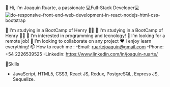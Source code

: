 👋 Hi, I’m Joaquin Ruarte, a passionate 💻Full-Stack Developer💻
![do-responsive-front-end-web-development-in-react-nodejs-html-css-bootstrap](https://user-images.githubusercontent.com/93412370/160053548-62051293-8b54-4d13-b349-393a4acbdea5.png)

🚀 I'm studying in a BootCamp of Henry 👨‍🎓
🚀 I'm studying in a BootCamp of Henry 👨‍🎓
👀 I’m interested in programming and tecnology!
💌 I’m looking for a remote job!
🙌 I’m looking to collaborate on any project
❤️ i enjoy learn everything!
📫 How to reach me :
-Email: ruartejoaquin@gmail.com
-Phone: +54 2226539525
-LinkedIn: https://www.linkedin.com/in/joaquin-ruarte/


🚀Skills 
- JavaScript, HTML5, CSS3, React JS, Redux, PostgreSQL, Express JS, Sequelize. 


    
